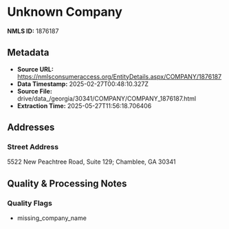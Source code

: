 # Unknown Company

**NMLS ID:** 1876187

## Metadata
- **Source URL:** https://nmlsconsumeraccess.org/EntityDetails.aspx/COMPANY/1876187
- **Data Timestamp:** 2025-02-27T00:48:10.327Z
- **Source File:** drive/data_/georgia/30341/COMPANY/COMPANY_1876187.html
- **Extraction Time:** 2025-05-27T11:56:18.706406

## Addresses
### Street Address
5522 New Peachtree Road, Suite 129; Chamblee, GA 30341

## Quality & Processing Notes
### Quality Flags
- missing_company_name
